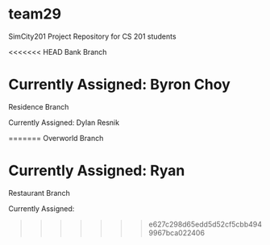 team29
======

SimCity201 Project Repository for CS 201 students

<<<<<<< HEAD
Bank Branch

Currently Assigned: Byron Choy
=======
Residence Branch

Currently Assigned: Dylan Resnik

=======
Overworld Branch

Currently Assigned: Ryan
=======
Restaurant Branch

Currently Assigned:
>>>>>>> e627c298d65edd5d52cf5cbb4949967bca022406
